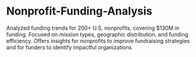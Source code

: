 # Nonprofit-Funding-Analysis
Analyzed funding trends for 200+ U.S. nonprofits, covering $130M in funding. Focused on mission types, geographic distribution, and funding efficiency. Offers insights for nonprofits to improve fundraising strategies and for funders to identify impactful organizations
